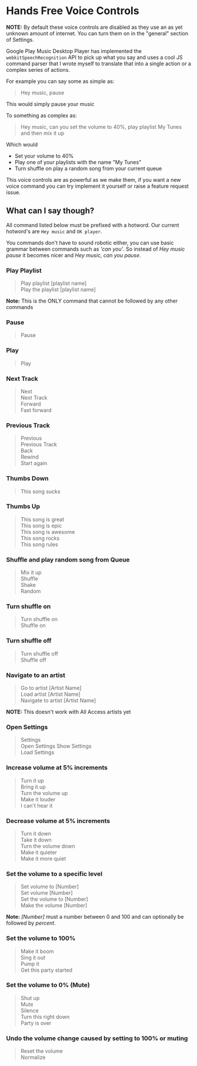 # Hands Free Voice Controls

**NOTE:** By default these voice controls are disabled as they use an as yet unknown
amount of internet.  You can turn them on in the "general" section of Settings.
 
Google Play Music Desktop Player has implemented the `webkitSpeechRecognition`
API to pick up what you say and uses a cool JS command parser that I wrote myself
to translate that into a single action or a complex series of actions.

For example you can say some as simple as:
> Hey music, pause  

This would simply pause your music

To something as complex as:
> Hey music, can you set the volume to 40%, play playlist My Tunes and then mix it up

Which would
* Set your volume to 40%
* Play one of your playlists with the name "My Tunes"
* Turn shuffle on play a random song from your current queue

This voice controls are as powerful as we make them, if you want a new voice
command you can try implement it yourself or raise a feature request issue.

## What can I say though?

All command listed below must be prefixed with a hotword.  Our current hotword's
are `Hey music` and `OK player`.

You commands don't have to sound robotic either, you can use basic grammar between commands such as *'can you'*.  So instead of *Hey music pause* it becomes nicer and *Hey music, can you pause*.

### Play Playlist
> Play playlist [playlist name]  
> Play the playlist [playlist name]

**Note:** This is the ONLY command that cannot be followed by any other commands

### Pause
> Pause

### Play
> Play

### Next Track
> Next  
> Next Track  
> Forward  
> Fast forward

### Previous Track
> Previous  
> Previous Track  
> Back  
> Rewind  
> Start again

### Thumbs Down
> This song sucks

### Thumbs Up
> This song is great  
> This song is epic  
> This song is awesome  
> This song rocks  
> This song rules

### Shuffle and play random song from Queue
> Mix it up  
> Shuffle  
> Shake  
> Random

### Turn shuffle on
> Turn shuffle on  
> Shuffle on

### Turn shuffle off
> Turn shuffle off  
> Shuffle off

### Navigate to an artist
> Go to artist [Artist Name]  
> Load artist [Artist Name]  
> Navigate to artist [Artist Name]

**NOTE:** This doesn't work with All Access artists yet

### Open Settings
> Settings  
> Open Settings
> Show Settings  
> Load Settings  

### Increase volume at 5% increments
> Turn it up  
> Bring it up  
> Turn the volume up  
> Make it louder  
> I can't hear it

### Decrease volume at 5% increments
> Turn it down  
> Take it down  
> Turn the volume down  
> Make it quieter  
> Make it more quiet


### Set the volume to a specific level
> Set volume to [Number]  
> Set volume [Number]  
> Set the volume to [Number]  
> Make the volume [Number]  

**Note:** *[Number]* must a number between 0 and 100 and can optionally be followed
by *percent*.

### Set the volume to 100%
> Make it boom  
> Sing it out  
> Pump it  
> Get this party started

### Set the volume to 0% (Mute)
> Shut up  
> Mute  
> Silence  
> Turn this right down  
> Party is over

### Undo the volume change caused by setting to 100% or muting
> Reset the volume  
> Normalize
